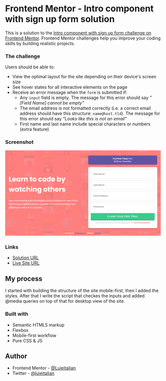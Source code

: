 # Frontend Mentor - Intro component with sign up form solution

This is a solution to the [Intro component with sign up form challenge on Frontend Mentor](https://www.frontendmentor.io/challenges/intro-component-with-signup-form-5cf91bd49edda32581d28fd1). Frontend Mentor challenges help you improve your coding skills by building realistic projects. 

### The challenge

Users should be able to:

- View the optimal layout for the site depending on their device's screen size
- See hover states for all interactive elements on the page
- Receive an error message when the `form` is submitted if:
  - Any `input` field is empty. The message for this error should say *"[Field Name] cannot be empty"*
  - The email address is not formatted correctly (i.e. a correct email address should have this structure: `name@host.tld`). The message for this error should say *"Looks like this is not an email"*
  - First name and last name include special characters or numbers (extra feature)

### Screenshot

![](./screenshot.png)

### Links

-  [Solution URL](https://your-solution-url.com)
-  [Live Site URL](https://luieitalian.github.io/intro-component-with-signup-form-master/)

## My process

I started with building the structure of the site mobile-first, then I added the styles. After that 
I write the script that checkes the inputs and added @media queries on top of that for desktop view of the site.

### Built with

- Semantic HTML5 markup
- Flexbox
- Mobile-first workflow
- Pure CSS & JS

## Author

- Frontend Mentor - [@Luieitalian](https://www.frontendmentor.io/profile/Luieitalian)
- Twitter - [@luieitalian](http://www.twitter.com/luieitalian)
